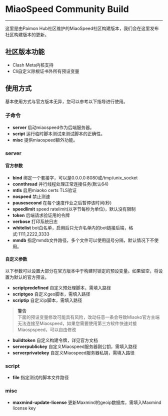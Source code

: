 # MiaoSpeed Community Build

---

这里是由Paimon Hub社区维护的MiaoSpeed社区构建版本，我们会在这里发布社区构建版本的更新。

## 社区版本功能
* Clash Meta内核支持
* Cli自定义除根证书外所有预设变量

## 使用方式

基本使用方式与官方版本无异，您可以参考以下指导进行使用。

### 子命令
* **server** 启动miaospeed作为后端服务器。
* **script** 运行临时脚本测试来测试脚本的正确性。
* **misc** 提供miaospeed额外功能。

### server

#### 官方参数
- **bind** 绑定一个套接字，可以是0.0.0.0:8080或/tmp/unix_socket
- **connthread** 并行线程处理正常连接任务(默认64)
- **mtls** 启用miaoko certs TLS验证
- **nospeed** 禁止测速
- **pausesecond** 在每个速度作业之后暂停该时间(秒)
- **speedlimit** speed ratelimit(以字节每秒为单位)，默认没有限制
- **token** 后端请求验证用的令牌
- **verbose** 打印系统日志
- **whitelist** bot白名单，启用后只允许名单内的bot链接后端，格式:1111,2222,3333
- **mmdb** 指定mmdb文件路径，多个文件可以使用逗号分隔，默认情况下不使用。

#### 自定义参数
以下参数可以设置大部分在官方版本中于构建时锁定的预设变量。如果留空，将设置为默认的官方预设。
- **scriptpredefined** 自定义预处理脚本，需填入路径
- **scriptgeo** 自定义geo脚本，需填入路径
- **scriptip** 自定义ip脚本，需填入路径
> **警告**<br>下面的预设变量修改可能具有风险，改动任意一条会导致Miaoko官方主端无法连接至Miaospeed，如果您需要使用第三方软件快速对接Miaospspeed，可以自由修改
- **buildtoken** 自定义构建令牌，详见官方文档
- **serverpublickey** 自定义Miaospeed服务器刚公钥，需填入路径
- **serverprivatekey** 自定义Miaospeed服务器私钥，需填入路径

### script
- **file** 指定测试的脚本文件路径

### misc
- **maxmind-update-license** 更新Maxmind的geoip数据库，需填入Maxmind license key